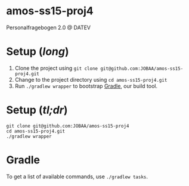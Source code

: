 # amos-ss15-proj4
Personalfragebogen 2.0 @ DATEV

# Setup (*long*)
1. Clone the project using `git clone git@github.com:JOBAA/amos-ss15-proj4.git`
2. Change to the project directory using `cd amos-ss15-proj4.git`
3. Run `./gradlew wrapper` to bootstrap [Gradle](http://gradle.org/), our build tool.

# Setup (*tl;dr*)
    git clone git@github.com:JOBAA/amos-ss15-proj4
    cd amos-ss15-proj4.git
    ./gradlew wrapper

# Gradle
To get a list of available commands, use `./gradlew tasks`.

